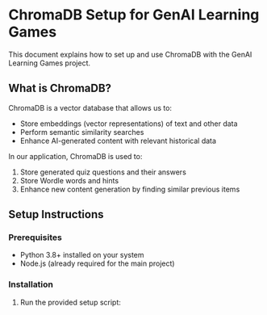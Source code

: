# ChromaDB Setup for GenAI Learning Games

This document explains how to set up and use ChromaDB with the GenAI Learning Games project.

## What is ChromaDB?

ChromaDB is a vector database that allows us to:

- Store embeddings (vector representations) of text and other data
- Perform semantic similarity searches
- Enhance AI-generated content with relevant historical data

In our application, ChromaDB is used to:

1. Store generated quiz questions and their answers
2. Store Wordle words and hints
3. Enhance new content generation by finding similar previous items

## Setup Instructions

### Prerequisites

- Python 3.8+ installed on your system
- Node.js (already required for the main project)

### Installation

1. Run the provided setup script:
